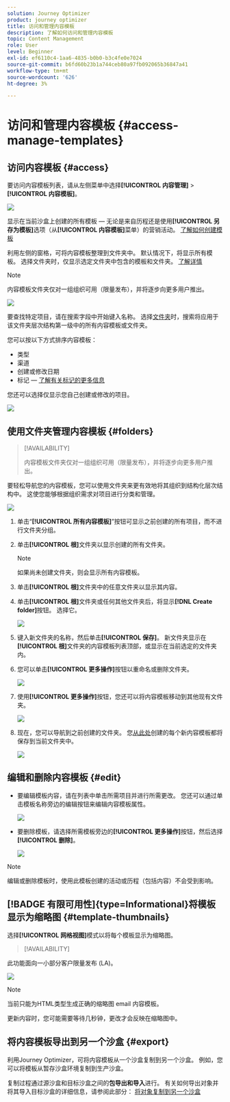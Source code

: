 ```yaml
---
solution: Journey Optimizer
product: journey optimizer
title: 访问和管理内容模板
description: 了解如何访问和管理内容模板
topic: Content Management
role: User
level: Beginner
exl-id: ef6110c4-1aa6-4835-b0b0-b3c4fe0e7024
source-git-commit: b6fd60b23b1a744ceb80a97fb092065b36847a41
workflow-type: tm+mt
source-wordcount: '626'
ht-degree: 3%

---
```


# 访问和管理内容模板 {#access-manage-templates}

## 访问内容模板 {#access}

要访问内容模板列表，请从左侧菜单中选择&#x200B;**[!UICONTROL 内容管理]** > **[!UICONTROL 内容模板]**。

![](assets/content-template-list.png)

显示在当前沙盒上创建的所有模板 — 无论是来自历程还是使用&#x200B;**[!UICONTROL 另存为模板]**&#x200B;选项（从&#x200B;**[!UICONTROL 内容模板]**&#x200B;菜单）的营销活动。 [了解如何创建模板](#create-content-templates)

利用左侧的窗格，可将内容模板整理到文件夹中。 默认情况下，将显示所有模板。 选择文件夹时，仅显示选定文件夹中包含的模板和文件夹。 [了解详情](#folders)

>[!NOTE]
>
>内容模板文件夹仅对一组组织可用（限量发布），并将逐步向更多用户推出。

![](assets/content-template-list-folders.png)

要查找特定项目，请在搜索字段中开始键入名称。 选择[文件夹](#folders)时，搜索将应用于该文件夹<!--(not nested items)-->层次结构第一级中的所有内容模板或文件夹。

您可以按以下方式排序内容模板：
* 类型
* 渠道
* 创建或修改日期
* 标记 — [了解有关标记的更多信息](../start/search-filter-categorize.md#tags)

您还可以选择仅显示您自己创建或修改的项目。

![](assets/content-template-list-filters.png)

## 使用文件夹管理内容模板 {#folders}

>[!AVAILABILITY]
>
>内容模板文件夹仅对一组组织可用（限量发布），并将逐步向更多用户推出。

要轻松导航您的内容模板，您可以使用文件夹来更有效地将其组织到结构化层次结构中。 这使您能够根据组织需求对项目进行分类和管理。

![](assets/content-template-folders.png)

1. 单击“**[!UICONTROL 所有内容模板]**”按钮可显示之前创建的所有项目，而不进行文件夹分组。

1. 单击&#x200B;**[!UICONTROL 根]**&#x200B;文件夹以显示创建的所有文件夹。

   >[!NOTE]
   >
   >如果尚未创建文件夹，则会显示所有内容模板。

1. 单击&#x200B;**[!UICONTROL 根]**&#x200B;文件夹中的任意文件夹以显示其内容。

1. 单击&#x200B;**[!UICONTROL 根]**&#x200B;文件夹或任何其他文件夹后，将显示&#x200B;**[!DNL Create folder]**&#x200B;按钮。 选择它。

   ![](assets/content-template-create-folder.png)

1. 键入新文件夹的名称，然后单击&#x200B;**[!UICONTROL 保存]**。 新文件夹显示在&#x200B;**[!UICONTROL 根]**&#x200B;文件夹的内容模板列表顶部，或显示在当前选定的文件夹内。

1. 您可以单击&#x200B;**[!UICONTROL 更多操作]**&#x200B;按钮以重命名或删除文件夹。

   ![](assets/content-template-folder-more-actions.png)

1. 使用&#x200B;**[!UICONTROL 更多操作]**&#x200B;按钮，您还可以将内容模板移动到其他现有文件夹。

   ![](assets/content-template-folder-moved.png)

1. 现在，您可以导航到之前创建的文件夹。 您[从此处](create-content-templates.md)创建的每个新内容模板都将保存到当前文件夹中。

   ![](assets/content-template-folder-create.png)

## 编辑和删除内容模板 {#edit}

* 要编辑模板内容，请在列表中单击所需项目并进行所需更改。 您还可以通过单击模板名称旁边的编辑按钮来编辑内容模板属性。

  ![](assets/content-template-edit.png)

* 要删除模板，请选择所需模板旁边的&#x200B;**[!UICONTROL 更多操作]**&#x200B;按钮，然后选择&#x200B;**[!UICONTROL 删除]**。

  ![](assets/content-template-list-delete.png)

>[!NOTE]
>
>编辑或删除模板时，使用此模板创建的活动或历程（包括内容）不会受到影响。

## [!BADGE 有限可用性]{type=Informational}将模板显示为缩略图 {#template-thumbnails}

选择&#x200B;**[!UICONTROL 网格视图]**&#x200B;模式以将每个模板显示为缩略图。

>[!AVAILABILITY]
>
此功能面向一小部分客户限量发布 (LA)。

![](assets/content-template-grid-view.png)

>[!NOTE]
>
当前只能为HTML类型生成正确的缩略图 email 内容模板。

更新内容时，您可能需要等待几秒钟，更改才会反映在缩略图中。

## 将内容模板导出到另一个沙盒 {#export}

利用Journey Optimizer，可将内容模板从一个沙盒复制到另一个沙盒。 例如，您可以将模板从暂存沙盒环境复制到生产沙盒。

复制过程通过源沙盒和目标沙盒之间的&#x200B;**包导出和导入**&#x200B;进行。 有关如何导出对象并将其导入目标沙盒的详细信息，请参阅此部分： [将对象复制到另一个沙盒](../configuration/copy-objects-to-sandbox.md)

